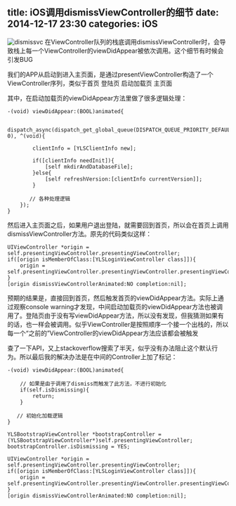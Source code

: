 title: iOS调用dismissViewController的细节
date: 2014-12-17 23:30
categories: iOS 
---
![dismissvc](http://pic.kyfxbl.com/dismissvc.jpeg)
在ViewController队列的栈底调用dismissViewController时，会导致栈上每一个ViewController的viewDidAppear被依次调用。这个细节有时候会引发BUG
<!--more-->

我们的APP从启动到进入主页面，是通过presentViewController构造了一个ViewController序列，类似于首页 登陆页 启动加载页 主页面

其中，在启动加载页的viewDidAppear方法里做了很多逻辑处理：

```
-(void) viewDidAppear:(BOOL)animated{

    dispatch_async(dispatch_get_global_queue(DISPATCH_QUEUE_PRIORITY_DEFAULT, 0), ^(void){

        clientInfo = [YLSClientInfo new];

        if([clientInfo needInit]){
            [self mkdirAndDatabaseFile];
        }else{
            [self refreshVersion:[clientInfo currentVersion]];
        }

       // 各种处理逻辑
    });
}
```

然后进入主页面之后，如果用户退出登陆，就需要回到首页，所以会在首页上调用dismissViewController方法。原先的代码类似这样：

```
UIViewController *origin = self.presentingViewController.presentingViewController;
if([origin isMemberOfClass:[YLSLoginViewController class]]){
    origin = self.presentingViewController.presentingViewController.presentingViewController;
}
[origin dismissViewControllerAnimated:NO completion:nil];
```

预期的结果是，直接回到首页，然后触发首页的viewDidAppear方法。实际上通过观察console warning才发现，中间启动加载页的viewDidAppear方法也被调用了。登陆页由于没有写viewDidAppear方法，所以没有发现，但我猜测如果有的话，也一样会被调用。似乎ViewController是按照顺序一个接一个出栈的，所以每一个“之前的”ViewController的viewDidAppear方法应该都会被触发

查了一下API，又上stackoverflow搜索了半天，似乎没有办法阻止这个默认行为。所以最后我的解决办法是在中间的Controller上加了标记：

```
-(void) viewDidAppear:(BOOL)animated{

    // 如果是由于调用了dismiss而触发了此方法，不进行初始化
    if(self.isDismissing){
        return;
    }

   // 初始化加载逻辑
}
```

```
YLSBootstrapViewController *bootstrapController = (YLSBootstrapViewController*)self.presentingViewController;
bootstrapController.isDismissing = YES;

UIViewController *origin = self.presentingViewController.presentingViewController;
if([origin isMemberOfClass:[YLSLoginViewController class]]){
    origin = self.presentingViewController.presentingViewController.presentingViewController;
}
[origin dismissViewControllerAnimated:NO completion:nil];
```
